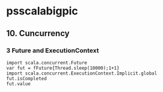# psscalabigpic



## 10. Cuncurrency
### 3 Future and ExecutionContext
```
import scala.concurrent.Future
var fut = fFuture{Thread.sleep(10000);1+1}
import scala.concurrent.ExecutionContext.Implicit.global
fut.isCompleted
fut.value
```
